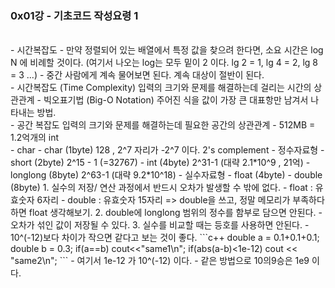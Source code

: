 ### 0x01강 - 기초코드 작성요령 1
<br>
- 시간복잡도
   - 만약 정렬되어 있는 배열에서 특정 값을 찾으려 한다면, 소요 시간은 log N 에 비례할 것이다. (여기서 나오는 log는 모두 밑이 2 이다. lg 2 = 1, lg 4 = 2, lg 8 = 3 ...)
     - 중간 사람에게 계속 물어보면 된다. 계속 대상이 절반이 된다.
<br>
   - 시간복잡도 (Time Complexity)
      입력의 크기와 문제를 해결하는데 걸리는 시간의 상관관계
   - 빅오표기법 (Big-O Notation)
      주어진 식을 값이 가장 큰 대표항만 남겨서 나타내는 방법.
<br>
- 공간 복잡도
  입력의 크기와 문제를 해결하는데 필요한 공간의 상관관계
  - 512MB = 1.2억개의 int 
<br>
- char
  - char (1byte) 128 , 2^7 자리가 -2^7 이다. 2's complement
- 정수자료형
  - short (2byte) 2^15 - 1 (=32767)
  - int (4byte) 2^31-1 (대략 2.1*10^9 , 21억)
  - longlong (8byte) 2^63-1 (대략 9.2*10^18)
- 실수자료형
  - float (4byte)
  - double (8byte)
   1. 실수의 저장/ 연산 과정에서 반드시 오차가 발생할 수 밖에 없다.
      - float : 유효숫자 6자리
      - double : 유효숫자 15자리
      => double을 쓰고, 정말 메모리가 부족하다 하면 float 생각해보기.
   2. double에 longlong 범위의 정수를 함부로 담으면 안된다.
      - 오차가 섞인 값이 저장될 수 있다.
   3. 실수를 비교할 때는 등호를 사용하면 안된다.
      - 10^(-12)보다 차이가 작으면 같다고 보는 것이 좋다.
         ```c++
         double a = 0.1+0.1+0.1;
         double b = 0.3;
         if(a==b) cout<<"same1\n";
         if(abs(a-b)<1e-12) cout << "same2\n";
         ```
         - 여기서 1e-12 가 10^(-12) 이다.
         - 같은 방법으로 10의9승은 1e9 이다.